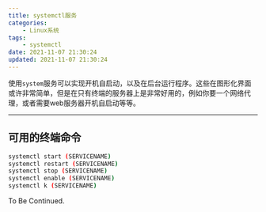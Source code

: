 ```yaml
---
title: systemctl服务
categories:
    - Linux系统
tags:
    - systemctl
date: 2021-11-07 21:30:24
updated: 2021-11-07 21:30:24
---
```


<!-- more -->

使用`system`服务可以实现开机自启动，以及在后台运行程序。这些在图形化界面或许非常简单，但是在只有终端的服务器上是非常好用的，例如你要一个网络代理，或者需要web服务器开机自启动等等。

---

## 可用的终端命令

```bash
systemctl start (SERVICENAME)
systemctl restart (SERVICENAME)
systemctl stop (SERVICENAME)
systemctl enable (SERVICENAME)
systemctl k (SERVICENAME)
```



To Be Continued.

<!-- Q.E.D. -->